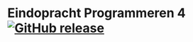 # Eindopracht Programmeren 4 [![GitHub release](https://img.shields.io/github/release/NiekFlipse97/EindoprachtProgrammeren4.svg)](/../../releases)